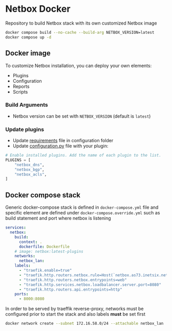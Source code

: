 # Netbox Docker

Repository to build Netbox stack with its own customized Netbox image

```bash
docker compose build --no-cache --build-arg NETBOX_VERSION=latest
docker compose up -d
```

## Docker image

To customize Netbox installation, you can deploy your own elements:

- Plugins
- Configuration
- Reports
- Scripts

### Build Arguments

- Netbox version can be set with `NETBOX_VERSION` (default is `latest`)


### Update plugins

- Update [requirements](./configuration/plugin_requirements.txt) file in configuration folder
- Update [configuration.py](./configuration/configuration.py) file with your
  plugin:

```python
# Enable installed plugins. Add the name of each plugin to the list.
PLUGINS = [
    "netbox_dns",
    "netbox_bgp",
    "netbox_acls",
]
```


## Docker compose stack

Generic docker-compose stack is defined in `docker-compose.yml` file and specific element are defined under `docker-compose.override.yml` such as build statement and port where netbox is listening

```yaml
services:
  netbox:
    build:
      context: .
      dockerfile: Dockerfile
    # image: netbox:latest-plugins
    networks:
      netbox_lan:
    labels:
      - "traefik.enable=true"
      - "traefik.http.routers.netbox.rule=Host(`netbox.as73.inetsix.net`)"
      - "traefik.http.routers.netbox.entrypoints=web"
      - "traefik.http.services.netbox.loadbalancer.server.port=8080"
      - "traefik.http.routers.api.entrypoints=http"
    ports:
      - 8000:8080
```

In order to be served by traeffik reverse-proxy, networks must be configured prior to start the stack and also labels __must__ be set first

```bash
docker network create --subnet 172.16.58.0/24 --attachable netbox_lan
```

